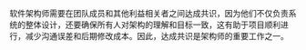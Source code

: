 软件架构师需要在团队成员和其他利益相关者之间达成共识，因为他们不仅负责系统的整体设计，还要确保所有人对架构的理解和目标一致，这有助于项目顺利进行，减少沟通误差和后期修改成本。因此，达成共识是架构师的重要工作之一。